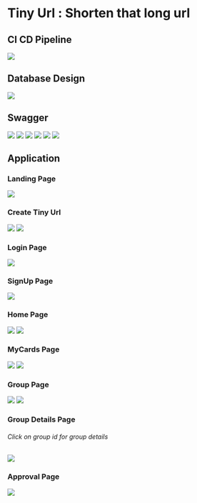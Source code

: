 # Tiny Url : Shorten that long url

## CI CD Pipeline
<img src="images/cicd.jpg">

## Database Design
<img src="images/dbdesign.JPG">


## Swagger
<img src="images/Swagger1.JPG">
<img src="images/Swagger2.JPG">
<img src="images/Swagger3.JPG">
<img src="images/Swagger4.JPG">
<img src="images/Swagger5.JPG">
<img src="images/Swagger6.JPG">


## Application
<h3>Landing Page</h3>
<img src="images/HomePage.JPG">

<h3>Create Tiny Url</h3>
<img src="images/CreateTinyUrl2.JPG">
<img src="images/CreateTinyUrl3.JPG">

<h3>Login Page</h3>
<img src="images/LoginPage.JPG">

<h3>SignUp Page</h3>
<img src="images/SignUpPage.JPG">


<h3>Home Page</h3>
<img src="images/AllCardsPage.JPG">
<img src="images/UpdateCardPage.JPG">

<h3>MyCards Page</h3>
<img src="images/AllCardsPage.JPG">
<img src="images/UpdateCardPage.JPG">

<h3>Group Page</h3>
<img src="images/GroupPage.JPG">
<img src="images/GroupPage1.JPG">

<h3>Group Details Page</h3>
<h6>Click on group id for group details</h6>
<img src="images/GroupDetailsPage.JPG">

<h3>Approval Page</h3>
<img src="images/MyApprovalsPage.JPG">


